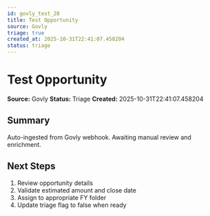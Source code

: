 ```yaml
---
id: govly_test_28
title: Test Opportunity
source: Govly
triage: true
created_at: 2025-10-31T22:41:07.458204
status: triage
---
```


# Test Opportunity

**Source:** Govly
**Status:** Triage
**Created:** 2025-10-31T22:41:07.458204

## Summary

Auto-ingested from Govly webhook. Awaiting manual review and enrichment.

## Next Steps

1. Review opportunity details
2. Validate estimated amount and close date
3. Assign to appropriate FY folder
4. Update triage flag to false when ready
